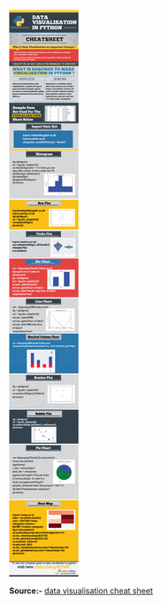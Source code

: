 ![](assets/data-visualisation-infographics1.jpg)

<strong>Source:-</strong>  [data visualisation cheat sheet](https://www.analyticsvidhya.com/blog/2015/06/data-visualization-in-python-cheat-sheet/)
